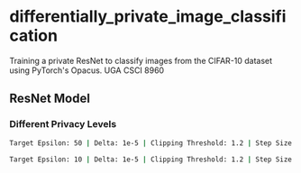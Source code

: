 # differentially_private_image_classification
Training a private ResNet to classify images from the CIFAR-10 dataset using PyTorch's Opacus.
UGA CSCI 8960


## ResNet Model

### Different Privacy Levels

```bash
Target Epsilon: 50 | Delta: 1e-5 | Clipping Threshold: 1.2 | Step Size: 1e-3 | Test Set Loss: 1.743414 | Test Accuracy: 60.087316 |
```

```bash
Target Epsilon: 10 | Delta: 1e-5 | Clipping Threshold: 1.2 | Step Size: 1e-3 | Test Set Loss: 1.775980 | Test Accuracy: 55.926585 | 
```
